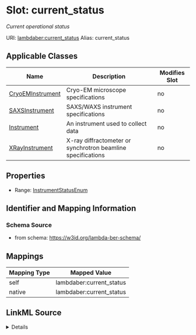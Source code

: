 

# Slot: current_status 


_Current operational status_





URI: [lambdaber:current_status](https://w3id.org/lambda-ber-schema/current_status)
Alias: current_status

<!-- no inheritance hierarchy -->





## Applicable Classes

| Name | Description | Modifies Slot |
| --- | --- | --- |
| [CryoEMInstrument](CryoEMInstrument.md) | Cryo-EM microscope specifications |  no  |
| [SAXSInstrument](SAXSInstrument.md) | SAXS/WAXS instrument specifications |  no  |
| [Instrument](Instrument.md) | An instrument used to collect data |  no  |
| [XRayInstrument](XRayInstrument.md) | X-ray diffractometer or synchrotron beamline specifications |  no  |






## Properties

* Range: [InstrumentStatusEnum](InstrumentStatusEnum.md)




## Identifier and Mapping Information






### Schema Source


* from schema: https://w3id.org/lambda-ber-schema/




## Mappings

| Mapping Type | Mapped Value |
| ---  | ---  |
| self | lambdaber:current_status |
| native | lambdaber:current_status |




## LinkML Source

<details>
```yaml
name: current_status
description: Current operational status
from_schema: https://w3id.org/lambda-ber-schema/
rank: 1000
alias: current_status
owner: Instrument
domain_of:
- Instrument
range: InstrumentStatusEnum

```
</details>